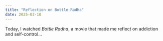 ```yaml
---
title: "Reflection on Bottle Radha"
date: 2025-03-10
---
```


Today, I watched *Bottle Radha*, a movie that made me reflect on addiction and self-control...
